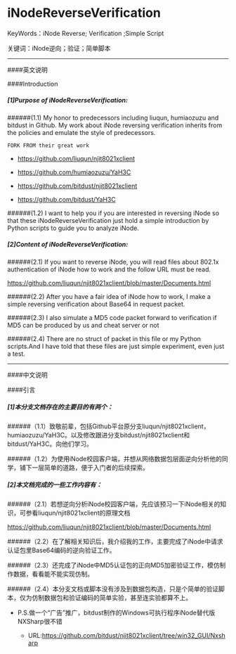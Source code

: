 iNodeReverseVerification
========================================================================================================================

KeyWords：iNode Reverse; Verification ;Simple Script

关键词：iNode逆向；验证；简单脚本

------------------------------------------------------------------------
####英文说明

####Introduction

#####   [1]Purpose of iNodeReverseVerification:

######(1.1) My honor to predecessors including liuqun, humiaozuzu and bitdust in Github. My work about iNode reversing verification inherits from the policies and emulate the style of predecessors.

`FORK FROM their great work`

* https://github.com/liuqun/njit8021xclient

* https://github.com/humiaozuzu/YaH3C

* https://github.com/bitdust/njit8021xclient

* https://github.com/bitdust/YaH3C

######(1.2) I want to help you if you are interested in reversing iNode so that these iNodeReverseVerification just hold a simple introduction by Python scripts to guide you to analyze iNode.

#####   [2]Content of iNodeReverseVerification:

######(2.1) If you want to reverse iNode, you will read files about 802.1x authentication of iNode how to work and the follow URL must be read.

https://github.com/liuqun/njit8021xclient/blob/master/Documents.html

######(2.2) After you have a fair idea of iNode how to work, I make a simple reversing verification about Base64 in request packet.

######(2.3) I also simulate a MD5 code packet forward to verification if MD5 can be produced by us and cheat server or not

######(2.4) There are no struct of packet in this file or my Python scripts.And I have told that these files are just simple experiment, even just a test. 

------------------------------------------------------------------------
####中文说明

####引言

#####   [1]本分支文档存在的主要目的有两个：

######（1.1）致敬前辈，包括Github平台原分支liuqun/njit8021xclient，humiaozuzu/YaH3C。以及修改跟进分支bitdust/njit8021xclient和bitdust/YaH3C。向他们学习。

######（1.2）为使用iNode校园客户端，并想从网络数据包层面逆向分析他的同学，铺下一层简单的道路，便于入门者的后续探索。

#####   [2]本文档完成的一些工作内容有：

######（2.1）若想逆向分析iNode校园客户端，先应该预习一下iNode相关的知识，可参看liuqun/njit8021xclient的原理文档

https://github.com/liuqun/njit8021xclient/blob/master/Documents.html

######（2.2）在了解相关知识后，我介绍我的工作，主要完成了iNode中请求认证包里Base64编码的逆向验证工作。

######（2.3）还完成了iNode中MD5认证包的正向MD5加密验证工作，模仿制作数据，看看能不能实现仿制。

######（2.4）本分支文档或脚本没有涉及到数据包构造，只是个简单的验证脚本，仅为仿制数据包和验证编码的简单实验，甚至连实验都算不上。

* P.S.做一个“广告”推广，bitdust制作的Windows可执行程序iNode替代版NXSharp很不错

  * URL:https://github.com/bitdust/njit8021xclient/tree/win32_GUI/Nxsharp

